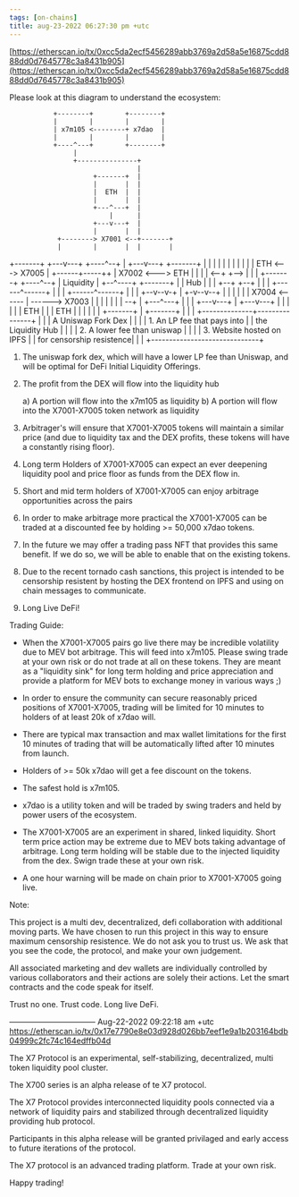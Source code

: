 ```yaml
---
tags: [on-chains]
title: aug-23-2022 06:27:30 pm +utc
---
```


[https://etherscan.io/tx/0xcc5da2ecf5456289abb3769a2d58a5e16875cdd888dd0d7645778c3a8431b905](https://etherscan.io/tx/0xcc5da2ecf5456289abb3769a2d58a5e16875cdd888dd0d7645778c3a8431b905)

Please look at this diagram to understand the ecosystem:

               +--------+        +--------+
               |        |        |        |
               | x7m105 <--------+ x7dao  |
               |        |        |        |
               +----^---+        +--------+
                    |
                    +---------------+
                                    |
                         +-------+  |
                         |       |  |
                         |  ETH  |  |
                         |       |  |
                         +---^---+  |
                             |      |
                         +---v---+  |
                         |       |  |
                +--------> X7001 <--+-------+
                |        |       |  |       |

+-------+ +---v---+ +----^--+ | +---v---+ +-------+
| | | | | | | | | |
| ETH <---> X7005 | +------+-----++ | X7002 <---> ETH |
| | | <--+ +--> | | |
+-------+ +----^--+ | Liquidity | +--^----+ +-------+
| | Hub | |
| +--+ +--+ |
| | +------^------+ | | | +------^------+ | | |
+--v--v-+ | +-v--v--+
| | | | |
| X7004 <------ | ------> X7003 |
| | | | | | --+ | +---^---+
| | |
+---v---+ | +---v---+
| | | | |
| ETH | | | ETH |
| | | | |
+-------+ | +-------+
|
|
|
+--------------+---------------+
| |
| A Uniswap Fork Dex |
| |
| 1. An LP fee that pays into |
| the Liquidity Hub |
| |
| 2. A lower fee than uniswap |
| |
| 3. Website hosted on IPFS |
| for censorship resistence|
| |
+------------------------------+

1. The uniswap fork dex, which will have a lower LP fee than Uniswap, and will be optimal for DeFi Initial Liquidity Offerings.

2. The profit from the DEX will flow into the liquidity hub

   a) A portion will flow into the x7m105 as liquidity
   b) A portion will flow into the X7001-X7005 token network as liquidity

3. Arbitrager's will ensure that X7001-X7005 tokens will maintain a similar price (and due to liquidity tax and
   the DEX profits, these tokens will have a constantly rising floor).

4. Long term Holders of X7001-X7005 can expect an ever deepening liquidity pool and price floor as funds from the DEX flow in.

5. Short and mid term holders of X7001-X7005 can enjoy arbitrage opportunities across the pairs

6. In order to make arbitrage more practical the X7001-X7005 can be traded at a discounted fee by holding >= 50,000 x7dao tokens.

7. In the future we may offer a trading pass NFT that provides this same benefit. If we do so, we will be able to enable that on the existing tokens.

8. Due to the recent tornado cash sanctions, this project is intended to be censorship resistent by hosting the DEX frontend on IPFS and using on chain messages to communicate.

9. Long Live DeFi!

Trading Guide:

- When the X7001-X7005 pairs go live there may be incredible volatility due to MEV bot arbitrage. This will feed into x7m105. Please swing trade at your own risk or do not trade at all on these tokens. They are meant as a "liquidity sink" for long term holding and price appreciation and provide a platform for MEV bots to exchange money in various ways ;)

- In order to ensure the community can secure reasonably priced positions of X7001-X7005, trading will be limited for 10 minutes to holders of at least 20k of x7dao will.

- There are typical max transaction and max wallet limitations for the first 10 minutes of trading that will be automatically lifted after 10 minutes from launch.

- Holders of >= 50k x7dao will get a fee discount on the tokens.

- The safest hold is x7m105.

- x7dao is a utility token and will be traded by swing traders and held by power users of the ecosystem.

- The X7001-X7005 are an experiment in shared, linked liquidity. Short term price action may be extreme due to MEV bots taking advantage of arbitrage. Long term holding will be stable due to the injected liquidity from the dex. Swign trade these at your own risk.

- A one hour warning will be made on chain prior to X7001-X7005 going live.

Note:

This project is a multi dev, decentralized, defi collaboration with additional moving parts. We have chosen to run this project in this way to ensure maximum censorship resistence. We do not ask you to trust us. We ask that you see the code, the protocol, and make your own judgement.

All associated marketing and dev wallets are individually controlled by various collaborators and their actions are solely their actions. Let the smart contracts and the code speak for itself.

Trust no one. Trust code. Long live DeFi.

———————————
Aug-22-2022 09:22:18 am +utc
https://etherscan.io/tx/0x17e7790e8e03d928d026bb7eef1e9a1b203164bdb04999c2fc74c164edffb04d

The X7 Protocol is an experimental, self-stabilizing, decentralized, multi token liquidity pool cluster.

The X700 series is an alpha release of te X7 protocol.

The X7 Protocol provides interconnected liquidity pools connected via a network of liquidity pairs and stabilized through decentralized liquidity providing hub protocol.

Participants in this alpha release will be granted privilaged and early access to future iterations of the protocol.

The X7 protocol is an advanced trading platform. Trade at your own risk.

Happy trading!
